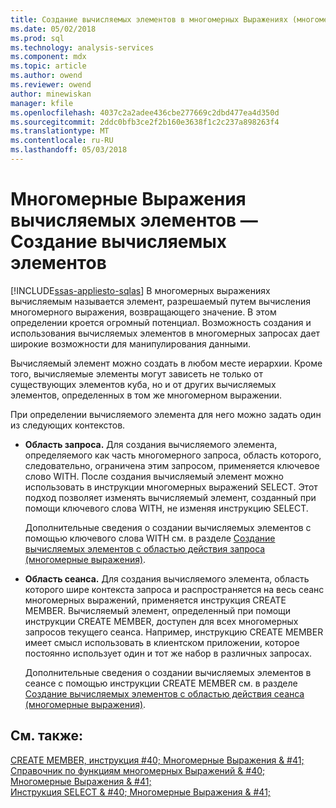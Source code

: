 ```yaml
---
title: Создание вычисляемых элементов в многомерных Выражениях (многомерные Выражения) | Документы Microsoft
ms.date: 05/02/2018
ms.prod: sql
ms.technology: analysis-services
ms.component: mdx
ms.topic: article
ms.author: owend
ms.reviewer: owend
author: minewiskan
manager: kfile
ms.openlocfilehash: 4037c2a2adee436cbe277669c2dbd477ea4d350d
ms.sourcegitcommit: 2ddc0bfb3ce2f2b160e3638f1c2c237a898263f4
ms.translationtype: MT
ms.contentlocale: ru-RU
ms.lasthandoff: 05/03/2018
---
```

# <a name="mdx-calculated-members---building-calculated-members"></a>Многомерные Выражения вычисляемых элементов — Создание вычисляемых элементов
[!INCLUDE[ssas-appliesto-sqlas](../../../includes/ssas-appliesto-sqlas.md)]
  В многомерных выражениях вычисляемым называется элемент, разрешаемый путем вычисления многомерного выражения, возвращающего значение. В этом определении кроется огромный потенциал. Возможность создания и использования вычисляемых элементов в многомерных запросах дает широкие возможности для манипулирования данными.  
  
 Вычисляемый элемент можно создать в любом месте иерархии. Кроме того, вычисляемые элементы могут зависеть не только от существующих элементов куба, но и от других вычисляемых элементов, определенных в том же многомерном выражении.  
  
 При определении вычисляемого элемента для него можно задать один из следующих контекстов.  
  
-   **Область запроса.** Для создания вычисляемого элемента, определяемого как часть многомерного запроса, область которого, следовательно, ограничена этим запросом, применяется ключевое слово WITH. После создания вычисляемый элемент можно использовать в инструкции многомерных выражений SELECT. Этот подход позволяет изменять вычисляемый элемент, созданный при помощи ключевого слова WITH, не изменяя инструкцию SELECT.  
  
     Дополнительные сведения о создании вычисляемых элементов с помощью ключевого слова WITH см. в разделе [Создание вычисляемых элементов с областью действия запроса (многомерные выражения)](../../../analysis-services/multidimensional-models/mdx/mdx-calculated-members-query-scoped-calculated-members.md).  
  
-   **Область сеанса.** Для создания вычисляемого элемента, область которого шире контекста запроса и распространяется на весь сеанс многомерных выражений, применяется инструкция CREATE MEMBER. Вычисляемый элемент, определенный при помощи инструкции CREATE MEMBER, доступен для всех многомерных запросов текущего сеанса. Например, инструкцию CREATE MEMBER имеет смысл использовать в клиентском приложении, которое постоянно использует один и тот же набор в различных запросах.  
  
     Дополнительные сведения о создании вычисляемых элементов в сеансе с помощью инструкции CREATE MEMBER см. в разделе [Создание вычисляемых элементов с областью действия сеанса (многомерные выражения)](../../../analysis-services/multidimensional-models/mdx/mdx-calculated-members-session-scoped-calculated-members.md).  
  
## <a name="see-also"></a>См. также:  
 [CREATE MEMBER, инструкция #40; Многомерные Выражения & #41;](../../../mdx/mdx-data-definition-create-member.md)   
 [Справочник по функциям многомерных Выражений & #40; Многомерные Выражения & #41;](../../../mdx/mdx-function-reference-mdx.md)   
 [Инструкция SELECT & #40; Многомерные Выражения & #41;](../../../mdx/mdx-data-manipulation-select.md)  
  
  
